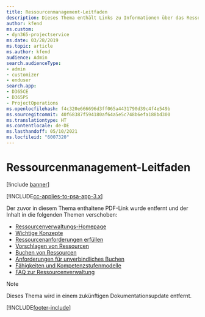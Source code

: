 ```yaml
---
title: Ressourcenmanagement-Leitfaden
description: Dieses Thema enthält Links zu Informationen über das Ressourcenmanagement in Project Service Automation.
author: kfend
ms.custom:
- dyn365-projectservice
ms.date: 03/28/2019
ms.topic: article
ms.author: kfend
audience: Admin
search.audienceType:
- admin
- customizer
- enduser
search.app:
- D365CE
- D365PS
- ProjectOperations
ms.openlocfilehash: f4c320e666696d3ff065a4431790d39c4f4e549b
ms.sourcegitcommit: 40f68387f594180af64a5e5c748b6efa188bd300
ms.translationtype: HT
ms.contentlocale: de-DE
ms.lasthandoff: 05/10/2021
ms.locfileid: "6007320"
---
```

# <a name="resource-management-guide"></a>Ressourcenmanagement-Leitfaden

[!include [banner](../../includes/psa-now-project-operations.md)]

[!INCLUDE[cc-applies-to-psa-app-3.x](../../includes/cc-applies-to-psa-app-3x.md)]

Der zuvor in diesem Thema enthaltene PDF-Link wurde entfernt und der Inhalt in die folgenden Themen verschoben:

- [Ressourcenverwaltungs-Homepage](../resource-management-home-page.md)
- [Wichtige Konzepte](../reports-key-concepts.md)
- [Ressourcenanforderungen erfüllen](../resource-management-fulfill-requests.md)
- [Vorschlagen von Ressourcen](../resource-management-propose-resources.md)
- [Buchen von Ressourcen](../resource-management-book-resources-scheduleboard.md)
- [Anforderungen für unverbindliches Buchen](../resource-management-softbook-requirements.md)
- [Fähigkeiten und Kompetenzstufenmodelle](../resource-management-skills-proficiency.md)
- [FAQ zur Ressourcenverwaltung](../resource-management-faq.md)

> [!NOTE]
> Dieses Thema wird in einem zukünftigen Dokumentationsupdate entfernt. 


[!INCLUDE[footer-include](../../includes/footer-banner.md)]